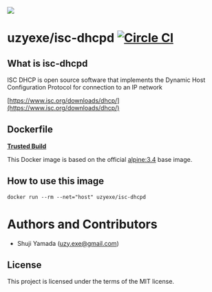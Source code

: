 [![](https://badge.imagelayers.io/uzyexe/isc-dhcpd:latest.svg)](https://imagelayers.io/?images=uzyexe/isc-dhcpd:latest 'Get your own badge on imagelayers.io')

# uzyexe/isc-dhcpd [![Circle CI](https://circleci.com/gh/uzyexe/dockerfile-isc-dhcpd.svg?style=svg)](https://circleci.com/gh/uzyexe/dockerfile-isc-dhcpd)

## What is isc-dhcpd

ISC DHCP is open source software that implements the Dynamic Host Configuration Protocol for connection to an IP network

[https://www.isc.org/downloads/dhcp/](https://www.isc.org/downloads/dhcp/)

## Dockerfile

[**Trusted Build**](https://hub.docker.com/r/uzyexe/isc-dhcpd/)

This Docker image is based on the official [alpine:3.4](https://hub.docker.com/_/alpine/) base image.

## How to use this image

```
docker run --rm --net="host" uzyexe/isc-dhcpd

```

# Authors and Contributors

* Shuji Yamada (<uzy.exe@gmail.com>)

## License

This project is licensed under the terms of the MIT license.
